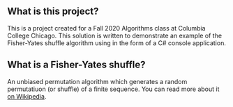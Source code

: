 ## What is this project?
This is a project created for a Fall 2020 Algorithms class at Columbia College Chicago. This solution is written to demonstrate an example of the Fisher-Yates shuffle algorithm using in the form of a C# console application.

## What is a Fisher-Yates shuffle?
An unbiased permutation algorithm which generates a random permutatiuon (or shuffle) of a finite sequence. You can read more about it [on Wikipedia](https://en.wikipedia.org/wiki/Fisher%E2%80%93Yates_shuffle).
